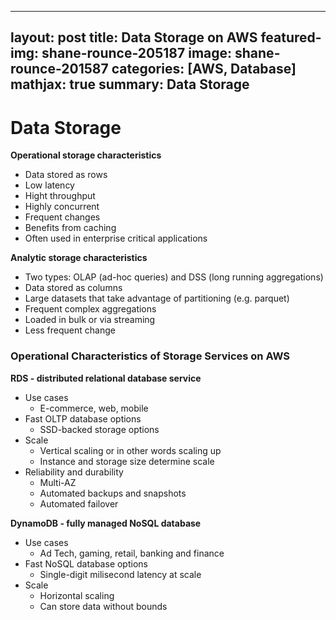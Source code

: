   ---
layout: post
title: Data Storage on AWS
featured-img: shane-rounce-205187
image: shane-rounce-201587
categories: [AWS, Database]
mathjax: true
summary: Data Storage
---

# Data Storage

**Operational storage characteristics**
- Data stored as rows
- Low latency
- Hight throughput
- Highly concurrent
- Frequent changes
- Benefits from caching
- Often used in enterprise critical applications

**Analytic storage characteristics**
- Two types: OLAP (ad-hoc queries) and DSS (long running aggregations)
- Data stored as columns
- Large datasets that take advantage of partitioning (e.g. parquet)
- Frequent complex aggregations
- Loaded in bulk or via streaming
- Less frequent change


### Operational Characteristics of Storage Services on AWS

**RDS - distributed relational database service**
- Use cases
  - E-commerce, web, mobile
- Fast OLTP database options
  - SSD-backed storage options
- Scale
  - Vertical scaling or in other words scaling up
  - Instance and storage size determine scale
- Reliability and durability
  - Multi-AZ
  - Automated backups and snapshots
  - Automated failover

**DynamoDB - fully managed NoSQL database**
- Use cases
  - Ad Tech, gaming, retail, banking and finance
- Fast NoSQL database options
  - Single-digit milisecond latency at scale
- Scale
  - Horizontal scaling
  - Can store data without bounds




